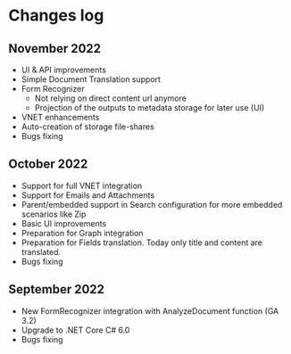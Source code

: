 # Changes log

## November 2022

- UI & API improvements
- Simple Document Translation support
- Form Recognizer
    - Not relying on direct content url anymore
    - Projection of the outputs to metadata storage for later use (UI)
- VNET enhancements
- Auto-creation of storage file-shares
- Bugs fixing

## October 2022 

- Support for full VNET integration
- Support for Emails and Attachments
- Parent/embedded support in Search configuration for more embedded scenarios like Zip
- Basic UI improvements
- Preparation for Graph integration
- Preparation for Fields translation. Today only title and content are translated.
- Bugs fixing 

## September 2022 

- New FormRecognizer integration with AnalyzeDocument function (GA 3.2)
- Upgrade to .NET Core C# 6.0 
- Bugs fixing 

